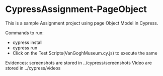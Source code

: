 # CypressAssignment-PageObject
This is a sample Assignment project using page Object Model in Cypress.

Commands to run:

* cypress install
* cypress run
* Click on the Test Scripts(VanGoghMuseum.cy.js) to execute the same

Evidences:
screenshots are stored in ../cypress/screenshots
Video are stored in ../cypress/videos
